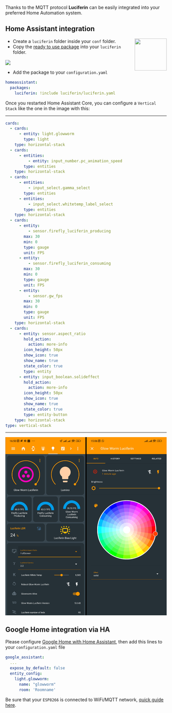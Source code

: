 Thanks to the MQTT protocol **Luciferin** can be easily integrated into your preferred Home Automation system.

## Home Assistant integration  
<img align="right" width="100" height="100" src="https://avatars3.githubusercontent.com/u/13844975?s=200&v=4">  
  
- Create a `luciferin` folder inside your `conf` folder.
- Copy the [ready to use package](https://github.com/sblantipodi/glow_worm_luciferin/blob/master/home_assistant_luciferin_package.yaml) into your `luciferin` folder.  
  
<img align="center" width="1000" src="https://github.com/sblantipodi/firefly_luciferin/blob/master/data/img/ha_luciferin.jpg?raw=true">  


- Add the package to your `configuration.yaml`
```yaml
homeassistant:
  packages:
    luciferin: !include luciferin/luciferin.yaml
```
Once you restarted Home Assistant Core, you can configure a `Vertical Stack` like the one in the image with this:

---  

```yaml
cards:
  - cards:
      - entity: light.glowworm
        type: light
    type: horizontal-stack
  - cards:
      - entities:
          - entity: input_number.pc_animation_speed
        type: entities
    type: horizontal-stack
  - cards:
      - entities:
          - input_select.gamma_select
        type: entities
      - entities:
          - input_select.whitetemp_label_select
        type: entities
    type: horizontal-stack
  - cards:
      - entity:
          - sensor.firefly_luciferin_producing
        max: 30
        min: 0
        type: gauge
        unit: FPS
      - entity:
          - sensor.firefly_luciferin_consuming
        max: 30
        min: 0
        type: gauge
        unit: FPS
      - entity:
          - sensor.gw_fps
        max: 30
        min: 0
        type: gauge
        unit: FPS
    type: horizontal-stack
  - cards:
      - entity: sensor.aspect_ratio
        hold_action:
          action: more-info
        icon_height: 50px
        show_icon: true
        show_name: true
        state_color: true
        type: entity
      - entity: input_boolean.solideffect
        hold_action:
          action: more-info
        icon_height: 50px
        show_icon: true
        show_name: true
        state_color: true
        type: entity-button
    type: horizontal-stack
type: vertical-stack
```

---  

![SCREENSHOT](https://github.com/sblantipodi/glow_worm_luciferin/blob/master/assets/img/HA_mobile_client_screenshot.jpg?raw=true)
  
## Google Home integration via HA
Please configure [Google Home with Home Assistant](https://www.home-assistant.io/integrations/google_assistant),
then add this lines to your `configuration.yaml` file

```yaml
google_assistant:
  ...
  expose_by_default: false
  entity_config:
    light.glowworm:
      name: "glowworm"
      room: 'Roomname'
```  
  
Be sure that your `ESP8266` is connected to WiFi/MQTT network, [quick guide here](https://github.com/sblantipodi/firefly_luciferin/wiki/Remote-Access).